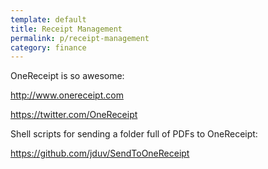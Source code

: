 ```yaml
---
template: default
title: Receipt Management
permalink: p/receipt-management
category: finance
---
```


OneReceipt is so awesome:

<http://www.onereceipt.com>

<https://twitter.com/OneReceipt>

Shell scripts for sending a folder full of PDFs to OneReceipt:

<https://github.com/jduv/SendToOneReceipt>
